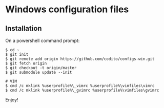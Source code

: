 Windows configuration files
===========

## Installation
On a powershell command prompt:
```
$ cd ~
$ git init
$ git remote add origin https://github.com/codito/configs-win.git
$ git fetch origin
$ git checkout -t origin/master
$ git submodule update --init

# VIM
$ cmd /c mklink %userprofile%\_vimrc %userprofile%\vimfiles\vimrc
$ cmd /c mklink %userprofile%\_gvimrc %userprofile%\vimfiles\gvimrc
```

Enjoy!
